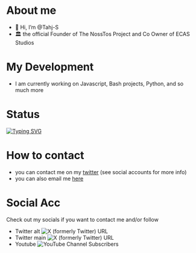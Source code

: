 # About me
- 👋 Hi, I’m @Tahj-S
- 🏛 the official Founder of The NossTos Project and Co Owner of ECAS Studios
# My Development
- I am currently working on Javascript, Bash projects, Python, and so much more
# Status
[![Typing SVG](https://readme-typing-svg.demolab.com?font=Fira+Code&pause=1000&width=435&lines=Working+on+ez-sh)](https://git.io/typing-svg)

# How to contact
- you can contact me on my [twitter](https://twitter.com/Ultrain3D) (see social accounts for more info)
- you can also email me [here](mailto:tahjaedev@proton.me)
# Social Acc
Check out my socials if you want to contact me and/or follow 
- Twitter alt ![X (formerly Twitter) URL](https://img.shields.io/twitter/url?url=https%3A%2F%2Ftwitter.com%2FTahjaeDev2%2F&style=flat&logo=X&label=Alt%20acc&color=%23ADD8E6)
- Twitter main ![X (formerly Twitter) URL](https://img.shields.io/twitter/url?url=https%3A%2F%2Ftwitter.com%2FMTos155&style=flat&logo=X&label=Main%20acc&color=%23ADD8E6)
- Youtube ![YouTube Channel Subscribers](https://img.shields.io/youtube/channel/subscribers/UCrE7RPRgYTjRG7hjaN2uaRQ?style=flat&logo=youtube)
